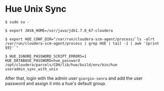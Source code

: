 # Hue Unix Sync

```
$ sudo su -

$ export JAVA_HOME=/usr/java/jdk1.7.0_67-cloudera

$ export HUE_CONF_DIR="/var/run/cloudera-scm-agent/process/`ls -alrt /var/run/cloudera-scm-agent/process | grep HUE | tail -1 | awk '{print $9}'`"

$ HUE_IGNORE_PASSWORD_SCRIPT_ERRORS=1 HUE_DATABASE_PASSWORD=hue_password /opt/cloudera/parcels/CDH/lib/hue/build/env/bin/hue useradmin_sync_with_unix

```

After that, login with the admin user `giorgio-sonra` and add the user password and assign it into a hue's default group.
